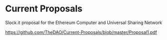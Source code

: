 # Current Proposals

Slock.it proposal for the Ethereum Computer and Universal Sharing Network

https://github.com/TheDAO/Current-Proposals/blob/master/Proposal1.pdf
